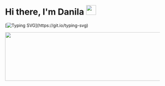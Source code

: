 
<h1>Hi there, I'm Danila
<img src="https://github.com/blackcater/blackcater/raw/main/images/Hi.gif" height="32"/></h1>

[![Typing SVG](https://readme-typing-svg.herokuapp.com?color=f9cd62&lines=Writer?+Code+Writer?+Hmm...;Programmer.;Oh+no..+Python+Developer.)](https://git.io/typing-svg)

<a href="https://ru.freepik.com/photos/night-sky"><img src="images/the-beautiful-shining-stars-in-the-night-sky.jpg" height=160 width=1000/></a>
